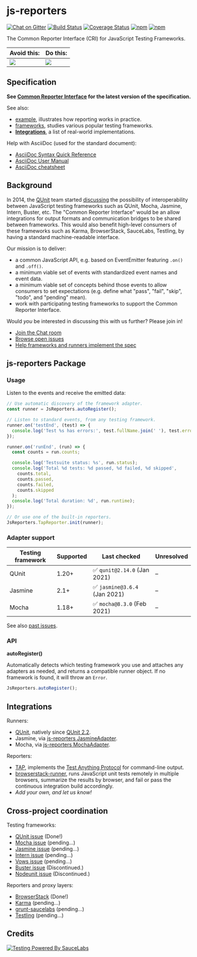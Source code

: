 # js-reporters

[![Chat on Gitter](https://badges.gitter.im/Join%20Chat.svg)](https://gitter.im/js-reporters/js-reporters)
[![Build Status](https://travis-ci.com/js-reporters/js-reporters.svg?branch=main)](https://travis-ci.com/js-reporters/js-reporters)
[![Coverage Status](https://coveralls.io/repos/github/js-reporters/js-reporters/badge.svg?branch=main)](https://coveralls.io/github/js-reporters/js-reporters?branch=main)
[![npm](https://img.shields.io/npm/dm/js-reporters.svg)](https://www.npmjs.com/package/js-reporters)
[![npm](https://img.shields.io/npm/v/js-reporters.svg)](https://www.npmjs.com/package/js-reporters)

The Common Reporter Interface (CRI) for JavaScript Testing Frameworks.

| Avoid this:                | Do this:                         |
|----------------------------|----------------------------------|
| ![](img/situation-now.png) | ![](img/situation-expected.png)  |

## Specification

**See [Common Reporter Interface](spec/cri-draft.adoc) for the latest version of the specification.**

See also:

* [example](docs/example.md), illustrates how reporting works in practice.
* [frameworks](docs/frameworks.md), studies various popular testing frameworks.
* **[Integrations](#integrations)**, a list of real-world implementations.

Help with AsciiDoc (used for the standard document):

* [AsciiDoc Syntax Quick Reference](https://asciidoctor.org/docs/asciidoc-syntax-quick-reference/)
* [AsciiDoc User Manual](https://asciidoctor.org/docs/user-manual/)
* [AsciiDoc cheatsheet](https://powerman.name/doc/asciidoc)

## Background

In 2014, the [QUnit](https://qunitjs.com/) team started [discussing](https://github.com/qunitjs/qunit/issues/531) the possibility of interoperability between JavaScript testing frameworks such as QUnit, Mocha, Jasmine, Intern, Buster, etc. The "Common Reporter Interface" would be an allow integrations for output formats and communication bridges to be shared between frameworks. This would also benefit high-level consumers of these frameworks such as Karma, BrowserStack, SauceLabs, Testling, by having a standard machine-readable interface.

Our mission is to deliver:

- a common JavaScript API, e.g. based on EventEmitter featuring `.on()` and `.off()`.
- a minimum viable set of events with standardized event names and event data.
- a minimum viable set of concepts behind those events to allow consumers to set expectations (e.g. define what "pass", "fail", "skip", "todo", and "pending" mean).
- work with participating testing frameworks to support the Common Reporter Interface.

Would _you_ be interested in discussing this with us further? Please join in!

* [Join the Chat room](https://gitter.im/js-reporters/js-reporters)
* [Browse open issues](https://github.com/js-reporters/js-reporters/issues/)
* [Help frameworks and runners implement the spec](#cross-project-coordination)

## js-reporters Package

### Usage

Listen to the events and receive the emitted data:

```js
// Use automatic discovery of the framework adapter.
const runner = JsReporters.autoRegister();

// Listen to standard events, from any testing framework.
runner.on('testEnd', (test) => {
  console.log('Test %s has errors:', test.fullName.join(' '), test.errors);
});

runner.on('runEnd', (run) => {
  const counts = run.counts;

  console.log('Testsuite status: %s', run.status);
  console.log('Total %d tests: %d passed, %d failed, %d skipped',
    counts.total,
    counts.passed,
    counts.failed,
    counts.skipped
  );
  console.log('Total duration: %d', run.runtime);
});

// Or use one of the built-in reporters.
JsReporters.TapReporter.init(runner);
```

### Adapter support

| Testing framework | Supported | Last checked | Unresolved
|--|--|--|--
| QUnit | 1.20+ | ✅ `qunit@2.14.0` (Jan 2021) | –
| Jasmine | 2.1+ | ✅ `jasmine@3.6.4` (Jan 2021) | –
| Mocha | 1.18+ | ✅ `mocha@8.3.0` (Feb 2021) | –

See also [past issues](test/versions/failing-versions.js).

### API

**autoRegister()**

Automatically detects which testing framework you use and attaches any adapters as needed, and returns a compatible runner object. If no framework is found, it will throw an `Error`.

```js
JsReporters.autoRegister();
```

## Integrations

Runners:

* [QUnit](https://qunitjs.com/), natively since [QUnit 2.2](https://github.com/qunitjs/qunit/releases/2.2.0).
* Jasmine, via [js-reporters JasmineAdapter](lib/adapters/JasmineAdapter.js).
* Mocha, via [js-reporters MochaAdapter](lib/adapters/MochaAdapter.js).

Reporters:

* [TAP](lib/reporters/TapReporter), implements the [Test Anything Protocol](https://testanything.org/) for command-line output.
* [browserstack-runner](https://github.com/browserstack/browserstack-runner/blob/0.9.1/lib/_patch/reporter.js), runs JavaScript unit tests remotely in multiple browsers, summarize the results by browser, and fail or pass the continuous integration build accordingly.
* _Add your own, and let us know!_

## Cross-project coordination

Testing frameworks:

* [QUnit issue](https://github.com/qunitjs/qunit/issues/531) (Done!)
* [Mocha issue](https://github.com/visionmedia/mocha/issues/1326) (pending…)
* [Jasmine issue](https://github.com/pivotal/jasmine/issues/659) (pending…)
* [Intern issue](https://github.com/theintern/intern/issues/257) (pending…)
* [Vows issue](https://github.com/flatiron/vows/issues/313) (pending…)
* [Buster issue](https://github.com/busterjs/buster/issues/419) (Discontinued.)
* [Nodeunit issue](https://github.com/caolan/nodeunit/issues/276) (Discontinued.)

Reporters and proxy layers:

* [BrowserStack](https://github.com/browserstack/browserstack-runner/issues/92) (Done!)
* [Karma](https://github.com/karma-runner/karma/issues/1183) (pending…)
* [grunt-saucelabs](https://github.com/axemclion/grunt-saucelabs/issues/164) (pending…)
* [Testling](https://github.com/substack/testling/issues/93) (pending…)

## Credits

[![Testing Powered By SauceLabs](https://opensource.saucelabs.com/images/opensauce/powered-by-saucelabs-badge-gray.png?sanitize=true "Testing Powered By SauceLabs")](https://saucelabs.com)
